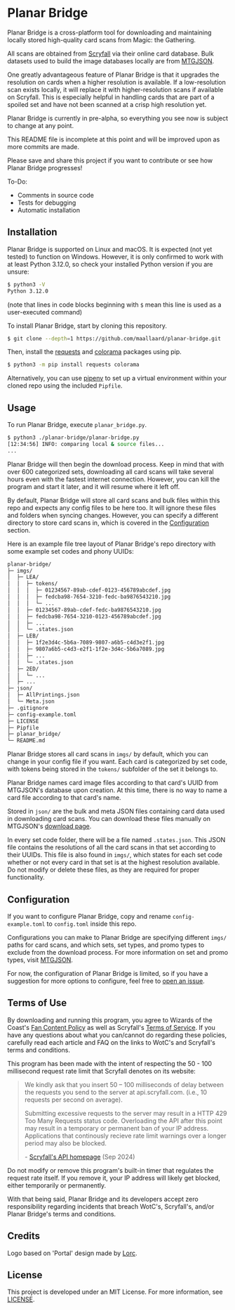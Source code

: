 <!--<img style="display:block;margin:auto;width:256px;" src="planar-bridge.png"/>-->

# Planar Bridge

Planar Bridge is a cross-platform tool for downloading and maintaining locally
stored high-quality card scans from Magic: the Gathering.

All scans are obtained from [Scryfall](https://scryfall.com/) via their online
card database. Bulk datasets used to build the image databases locally are
from [MTGJSON](https://mtgjson.com/).

One greatly advantageous feature of Planar Bridge is that it upgrades the
resolution on cards when a higher resolution is available. If a low-resolution
scan exists locally, it will replace it with higher-resolution scans if
available on Scryfall. This is especially helpful in handling cards that are
part of a spoiled set and have not been scanned at a crisp high resolution yet.

Planar Bridge is currently in pre-alpha, so everything you see now is subject
to change at any point.

This README file is incomplete at this point and will be improved upon as more
commits are made.

Please save and share this project if you want to contribute or see how Planar
Bridge progresses!

To-Do:
- Comments in source code
- Tests for debugging
- Automatic installation

## Installation

Planar Bridge is supported on Linux and macOS. It is expected (not yet tested)
to function on Windows. However, it is only confirmed to work with at least
Python 3.12.0, so check your installed Python version if you are unsure:

```sh
$ python3 -V
Python 3.12.0
```

(note that lines in code blocks beginning with `$` mean this line is used as
a user-executed command)

To install Planar Bridge, start by cloning this repository.

```sh
$ git clone --depth=1 https://github.com/maallaard/planar-bridge.git
```

Then, install the [requests](https://pypi.org/project/requests/) and
[colorama](https://pypi.org/project/colorama/) packages using pip.

```sh
$ python3 -m pip install requests colorama
```

Alternatively, you can use [pipenv](https://github.com/pypa/pipenv/) to set
up a virtual environment within your cloned repo using the included `Pipfile`.

## Usage

To run Planar Bridge, execute `planar_bridge.py`.

```sh
$ python3 ./planar-bridge/planar-bridge.py
[12:34:56] INFO: comparing local & source files...
...
```

Planar Bridge will then begin the download process. Keep in mind that with over
600 categorized sets, downloading all card scans will take several hours even
with the fastest internet connection. However, you can kill the program and
start it later, and it will resume where it left off.

By default, Planar Bridge will store all card scans and bulk files within this
repo and expects any config files to be here too. It will ignore these files
and folders when syncing changes. However, you can specify a different
directory to store card scans in, which is covered in the
[Configuration](#configuration) section.

Here is an example file tree layout of Planar Bridge's repo directory with
some example set codes and phony UUIDs:

```txt
planar-bridge/
├─ imgs/
│  ├─ LEA/
│  │  ├─ tokens/
│  │  │  ├─ 01234567-89ab-cdef-0123-456789abcdef.jpg
│  │  │  ├─ fedcba98-7654-3210-fedc-ba9876543210.jpg
│  │  │  └─ ...
│  │  ├─ 01234567-89ab-cdef-fedc-ba9876543210.jpg
│  │  ├─ fedcba98-7654-3210-0123-456789abcdef.jpg
│  │  ├─ ...
│  │  └─ .states.json
│  ├─ LEB/
│  │  ├─ 1f2e3d4c-5b6a-7089-9807-a6b5-c4d3e2f1.jpg
│  │  ├─ 9807a6b5-c4d3-e2f1-1f2e-3d4c-5b6a7089.jpg
│  │  ├─ ...
│  │  └─ .states.json
│  ├─ 2ED/
│  │  └─ ...
│  ├─ ...
├─ json/
│  ├─ AllPrintings.json
│  └─ Meta.json
├─ .gitignore
├─ config-example.toml
├─ LICENSE
├─ Pipfile
├─ planar_bridge/
└─ README.md
```

Planar Bridge stores all card scans in `imgs/` by default, which you can
change in your config file if you want. Each card is categorized by set code,
with tokens being stored in the `tokens/` subfolder of the set it belongs to.

Planar Bridge names card image files according to that card's UUID from
MTGJSON's database upon creation. At this time, there is no way to name a card
file according to that card's name.

Stored in `json/` are the bulk and meta JSON files containing card data used in
downloading card scans. You can download these files manually on MTGJSON's
[download page](https://mtgjson.com/downloads/all-files/).

In every set code folder, there will be a file named `.states.json`. This JSON
file contains the resolutions of all the card scans in that set according to
their UUIDs. This file is also found in `imgs/`, which states for each set code
whether or not every card in that set is at the highest resolution available.
Do not modify or delete these files, as they are required for proper
functionality.

## Configuration

If you want to configure Planar Bridge, copy and rename `config-example.toml`
to `config.toml` inside this repo.

Configurations you can make to Planar Bridge are specifying different `imgs/`
paths for card scans, and which sets, set types, and promo types to exclude
from the download process. For more information on set and promo types, visit
[MTGJSON](https://mtgjson.com/).

For now, the configuration of Planar Bridge is limited, so if you have a
suggestion for more options to configure, feel free to
[open an issue](https://github.com/maallaard/planar-bridge/issues/new/).

## Terms of Use

By downloading and running this program, you agree to Wizards of the Coast's
[Fan Content Policy](https://company.wizards.com/en/legal/fancontentpolicy/) as
well as Scryfall's [Terms of Service](https://scryfall.com/docs/terms/).
If you have any questions about what you can/cannot do regarding these
policies, carefully read each article and FAQ on the links to WotC's and
Scryfall's terms and conditions.

This program has been made with the intent of respecting the 50 - 100
millisecond request rate limit that Scryfall denotes on its website:

> We kindly ask that you insert 50 – 100 milliseconds of delay between the
> requests you send to the server at api.scryfall.com. (i.e., 10 requests per
> second on average).
>
> Submitting excessive requests to the server may result in a HTTP 429 Too Many
> Requests status code. Overloading the API after this point may result in a
> temporary or permanent ban of your IP address. Applications that continously
> recieve rate limit warnings over a longer period may also be blocked.
>
> \- [Scryfall's API homepage](https://scryfall.com/docs/api/) (Sep 2024)

Do not modify or remove this program's built-in timer that regulates the
request rate itself. If you remove it, your IP address will likely get
blocked, either temporarily or permanently.

With that being said, Planar Bridge and its developers accept zero
responsibility regarding incidents that breach WotC's, Scryfall's, and/or
Planar Bridge's terms and conditions.

## Credits

Logo based on 'Portal' design made by [Lorc](https://lorcblog.blogspot.com/).

## License

This project is developed under an MIT License. For more information, see
[LICENSE](https://github.com/maallaard/planar-bridge/blob/main/LICENSE.txt).
